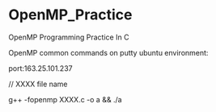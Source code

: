 # OpenMP_Practice
OpenMP Programming Practice In C

OpenMP common commands on putty ubuntu environment:

port:163.25.101.237

// XXXX file name

g++ -fopenmp XXXX.c -o a && ./a

